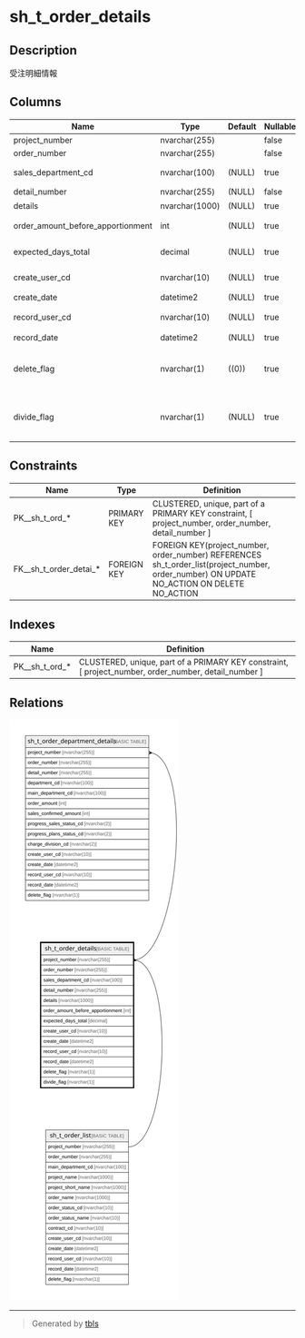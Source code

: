 # sh_t_order_details

## Description

受注明細情報

## Columns

| Name | Type | Default | Nullable | Children | Parents | Comment |
| ---- | ---- | ------- | -------- | -------- | ------- | ------- |
| project_number | nvarchar(255) |  | false | [sh_t_order_department_details](sh_t_order_department_details.md) | [sh_t_order_list](sh_t_order_list.md) | PRNo. |
| order_number | nvarchar(255) |  | false | [sh_t_order_department_details](sh_t_order_department_details.md) | [sh_t_order_list](sh_t_order_list.md) | 受注No. |
| sales_department_cd | nvarchar(100) | (NULL) | true |  |  | 売上部署ID |
| detail_number | nvarchar(255) | (NULL) | false | [sh_t_order_department_details](sh_t_order_department_details.md) |  | 明細No. |
| details | nvarchar(1000) | (NULL) | true |  |  | 明細内容 |
| order_amount_before_apportionment | int | (NULL) | true |  |  | 受注金額(按分前) |
| expected_days_total | decimal | (NULL) | true |  |  | 予定工数(按分前) |
| create_user_cd | nvarchar(10) | (NULL) | true |  |  | 作成者コード |
| create_date | datetime2 | (NULL) | true |  |  | 作成日時 |
| record_user_cd | nvarchar(10) | (NULL) | true |  |  | 更新者コード |
| record_date | datetime2 | (NULL) | true |  |  | 更新日時 |
| delete_flag | nvarchar(1) | ((0)) | true |  |  | 削除フラグ:0未削除、1削除済 |
| divide_flag | nvarchar(1) | (NULL) | true |  |  | 按分フラグ:0按分なし、1按分あり |

## Constraints

| Name | Type | Definition |
| ---- | ---- | ---------- |
| PK__sh_t_ord_* | PRIMARY KEY | CLUSTERED, unique, part of a PRIMARY KEY constraint, [ project_number, order_number, detail_number ] |
| FK__sh_t_order_detai_* | FOREIGN KEY | FOREIGN KEY(project_number, order_number) REFERENCES sh_t_order_list(project_number, order_number) ON UPDATE NO_ACTION ON DELETE NO_ACTION |

## Indexes

| Name | Definition |
| ---- | ---------- |
| PK__sh_t_ord_* | CLUSTERED, unique, part of a PRIMARY KEY constraint, [ project_number, order_number, detail_number ] |

## Relations

![er](sh_t_order_details.svg)

---

> Generated by [tbls](https://github.com/k1LoW/tbls)
